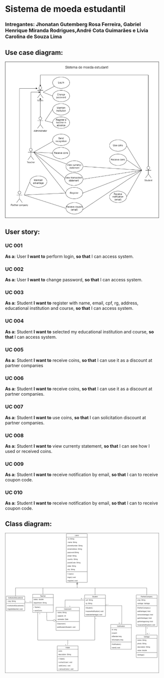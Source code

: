 # Sistema de moeda estudantil

### Intregantes: Jhonatan Gutemberg Rosa Ferreira, Gabriel Henrique Miranda Rodrigues,André Cota Guimarães e Lívia Carolina de Souza Lima


## Use case diagram:
<img src="documents\img\Use_case_diagram.png">

## User story:
### UC 001
 **As a:** User
 **I want to** perform login,
 **so that** I can access system.

 ### UC 002
 **As a:** User
 **I want to** change password,
 **so that** I can access system.

### UC 003
 **As a:** Student
 **I want to** register with name, email, cpf, rg, address, educational institution and course,
 **so that** I can access system.

### UC 004
 **As a:** Student
 **I want to** selected my educational institution and course,
 **so that** I can access system.

 ### UC 005
 **As a:** Student
 **I want to** receive coins,
 **so that** I can use it as a discount at partner companies

 ### UC 006
 **As a:** Student
 **I want to** receive coins,
 **so that** I can use it as a discount at partner companies.

### UC 007
 **As a:** Student
 **I want to** use coins,
 **so that** I can solicitation discount at partner companies.

 ### UC 008
 **As a:** Student
 **I want to** view currenty statement,
 **so that** I can see how I used or received coins.

 ### UC 009
 **As a:** Student
 **I want to** receive notification by email,
 **so that** I can to receive coupon code.

 ### UC 010
 **As a:** Student
 **I want to** receive notification by email,
 **so that** I can to receive coupon code.

 ## Class diagram:
<img src="documents\img\class_diagram.png">





